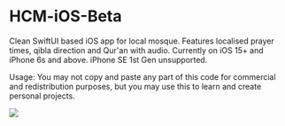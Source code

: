 # HCM-iOS-Beta
Clean SwiftUI based iOS app for local mosque. Features localised prayer times, qibla direction and Qur'an with audio. Currently on iOS 15+ and iPhone 6s and above. iPhone SE 1st Gen unsupported.


Usage: You may not copy and paste any part of this code for commercial and redistribution purposes, but you may use this to learn and create personal projects.



<img src="https://firebasestorage.googleapis.com/v0/b/promopreview/o/thumbnails%2F085be46a-570d-4013-96e6-ef881dd9306e.png?alt=media&token=6dcd280f-c7e3-4b4a-bb38-ae5122dd9d1e">

